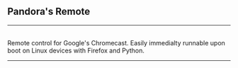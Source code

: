 Pandora's Remote
-
<hr/>
<br/>
Remote control for Google's Chromecast. Easily immedialty runnable upon boot on Linux devices with Firefox and Python.
<hr/>
<br/>
